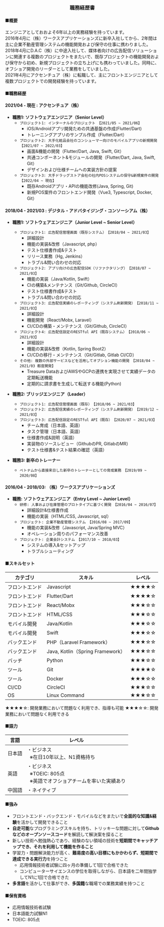 <h3 style="text-align: center;">職務経歴書</h3>

#### ■概要

エンジニアとしておおよそ6年以上の実務経験を持っています。<br>2016年4月に（株）ワークスアプリケーションズに新卒入社してから、2年間は主に企業不動産管理システムの機能開発および保守の仕事に携わりました。<br>2018年4月にD.A.C（株）に中途入社して、媒体者向けの広告配信ソリューションに関連する複数のプロジェクトをまたいで、既存プロジェクトの機能開発および保守から初め、新規プロジェクトの立ち上げにも携わっていました。同時に、オフショア開発のリーダーとして業務をしていました。<br>2021年4月にアクセンチュア（株）に転職して、主にフロントエンジニアとして複数プロジェクトでの開発経験を持っています。

#### ■職務経歴

#### 2021/04 - 現在 : アクセンチュア（株）
- **職務1: ソフトウェアエンジニア（Senior Level）**
  - `プロジェクト1: インターナルのプロジェクト　【2021/05 ~ 2021/06】`
    - iOS/Androidアプリ開発ための共通基盤の作成(Flutter/Dart)
    - トレーニングアプリのサンプル作成（Flutter/Dart）
  - `プロジェクト2: 大手化粧品会社のコンシューマー向けのモバイルアプリの新規開発　【2021/07 ~ 2022/03】`
    - 画面&機能の開発（Flutter/Dart, Java, Swift, Git）
    - 共通コンポーネント&モジュールの開発（Flutter/Dart, Java, Swift, Git）
    - デザインおよび仕様チームへの実装方針の提案
  - `プロジェクト3: 大手ドラッグストア会社の社内POSシステムの保守&新規案件の開発　【2022/04 ~ 現在】`
    - 既存Androidアプリ・APIの機能改修(Java, Spring, Git)
    - 新規POS案件のフロントエンド開発（Vue3, Typescript, Docker, Git）

#### 2018/04 - 2021/03 : デジタル・アドバタイジング・コンソーシアム（株）

- **職務1: ソフトウェアエンジニア（Junior Level ~ Senior Level）**
  - `プロジェクト1: 広告配信管理画面（既存システム）　【2018/04 ~ 2021/03】`
    - 詳細設計
    - 機能の実装&改修（Javascript, php）
    - テスト仕様書作成&テスト
    - リリース業務（Hg, Jenkins）
    - トラブル&問い合わせの対応
  - `プロジェクト2: アプリ向けの広告配信SDK（リファクタリング）　【2018/07 ~ 2021/03】`
    - 機能の実装（Java/Kotlin, Swift）
    - CIの構築&メンテナンス（Git/Github, CircleCI）
    - テスト仕様書作成&テスト
    - トラブル&問い合わせの対応
  - `プロジェクト3: 広告配信実績のレポーティング（システム刷新開発）　【2018/11 ~ 2021/03】`
    - 詳細設計
    - 機能開発（React/Mobx, Laravel）
    - CI/CDの構築・メンテナンス（Git/Github, CircleCI）
  - `プロジェクト4: 広告配信設定のRESTful API（既存システム）　【2018/06 ~ 2021/03】`
    - 詳細設計
    - 機能の実装&改修（Kotlin, Spring Boot2）
    - CI/CDの移行・メンテナンス（Git/Gitlab, Gitlab CI/CD）
  - `その他: 複数の外部サービスなどを活用してオプション機能の開発　【2018/04 ~ 2021/03 都度開発】`
    - Treasure DataおよびAWSやGCPの連携を実現させて実績データの定期転送機能
    - 定期的に請求書を生成して転送する機能(Python)

- **職務2: ブリッジエンジニア（Leader）**
  - `プロジェクト1: 広告配信管理画面（既存）　【2018/06 ~ 2021/03】`
  - `プロジェクト2: 広告配信実績のレポーティング（システム刷新開発）　【2019/12 ~ 2021/03】`
  - `プロジェクト3: 広告配信設定のRESTful API（既存）　【2020/07 ~ 2021/03】`
    - チーム育成（日本語、英語）
    - タスク管理（日本語、英語）
    - 仕様書作成&説明（英語）
    - 実装物のソースレビュー（GithubのPR, GitlabのMR）
    - テスト仕様書&テスト結果の確認（英語）
- **職務3: 新卒のトレーナー**
  - `ベトナムから直接来日した新卒のトレーナーとしての育成業務　【2019/09 ~ 2020/08】`

#### 2016/04 - 2018/03: （株）ワークスアプリケーションズ

- **職務: ソフトウェアエンジニア（Entry Level ~ Junior Level）**
  - `研修: 人事および在庫管理のプロトタイプに基づく開発　【2016/04 ~ 2016/07】`
    - 詳細設計&仕様書作成
    - 機能の実装（HTML/CSS, Javascript, sql）
  - `プロジェクト: 企業不動産管理システム　【2016/08 ~ 2017/09】`
    - 機能の実装&改修（Javascript, Java/Spring MVC）
    - オペレーション周りのパフォーマンス改善
  - `プロジェクト: 企業会計システム　【2017/10 ~ 2018/03】`
    - システムの導入&セットアップ
    - トラブルシューティング

#### ■スキルセット

|カテゴリ|スキル|レベル|
|----|----|----|
|フロントエンド|Javascript|★★★★☆|
|フロントエンド|Flutter/Dart|★★★★☆|
|フロントエンド|React/Mobx|★★★☆☆|
|フロントエンド|HTML/CSS|★★★☆☆|
|モバイル開発|Java/Kotlin|★★★☆☆|
|モバイル開発|Swift|★★★☆☆|
|バックエンド|PHP（Laravel Framework）|★★★☆☆|
|バックエンド|Java, Kotlin（Spring Framework）|★★★☆☆|
|バッチ|Python|★★★☆☆|
|ツール|Git|★★★★☆|
|ツール|Docker|★★★☆☆|
|CI/CD|CircleCI|★★★☆☆|
|OS|Linux Command|★★★☆☆|
★★★★☆: 開発業務において問題なく利用でき、指導も可能
★★★☆☆: 開発業務において問題なく利用できる

#### ■語力

|言語|レベル|
|----|----|
|日本語|・ビジネス<br>&nbsp;&nbsp;※在日10年以上、N1資格持ち<br>|
|英語|・ビジネス<br>&nbsp;&nbsp;※TOEIC: 805点<br>&nbsp;&nbsp;※英語でオフショアチームを率いた実績あり|
|中国語|・ネイティブ|

#### ■強み

- フロントエンド・バックエンド・モバイルなどをまたいで**全面的な知識&経験**を活かして開発できること
- **自走可能**なプログラミングスキルを持ち、トリッキーな問題に対して**Githubなどのオープンソースコード**を解読して解決案を探ること
- 新しい技術へ勉強熱心であり、経験のない領域の技術を**短期間でキャッチアップでき、それを利用して機能を作ること**
- 学習力・問題解決能力が高く、**難易度の高い目標にもかかわらず、短期間で達成できる実行力**を持つこと
  - 応用情報技術者試験に四ヶ月の準備して1回で合格できた
  - コンピューターサイエンスの学位を取得しながら、日本語を二年間独学してN1に1回で合格できた
- **多言語**を活かして仕事ができ、**多国籍**な職場での業務実績を持つこと

#### ■保有資格

- 応用情報技術者試験
- 日本語能力試験N1
- TOEIC: 805点
